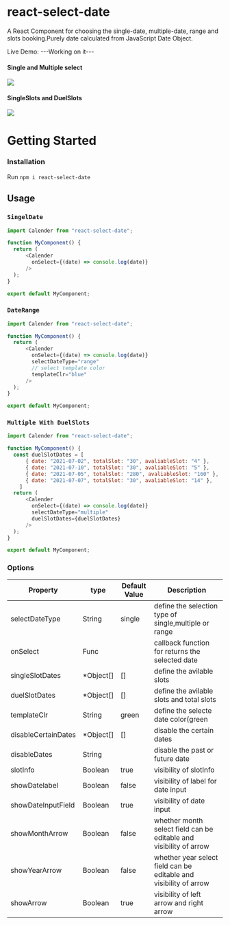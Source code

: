 # react-select-date
A React Component for choosing the single-date, multiple-date, range and slots booking.Purely date calculated from JavaScript Date Object.

Live Demo: ---Working on it---

#### Single and Multiple select
![](https://user-images.githubusercontent.com/37235948/125201244-d6fa6e00-e28b-11eb-9761-4f0760ad357b.png)

#### SingleSlots and DuelSlots
![](https://user-images.githubusercontent.com/37235948/125206652-0027f800-e2a6-11eb-9fb5-2a7b219e9a5a.png)

# Getting Started

### Installation

Run `npm i react-select-date`

## Usage

### `SingelDate`
```javascript
import Calender from "react-select-date";

function MyComponent() {
  return (
      <Calender 
        onSelect={(date) => console.log(date)}
      />
  );
}

export default MyComponent;

```

### `DateRange`
```javascript
import Calender from "react-select-date";

function MyComponent() {
  return (
      <Calender 
        onSelect={(date) => console.log(date)}
        selectDateType="range"
        // select template color
        templateClr="blue"
      />
  );
}

export default MyComponent;

```

### `Multiple With DuelSlots`
```javascript
import Calender from "react-select-date";

function MyComponent() {
  const duelSlotDates = [
      { date: "2021-07-02", totalSlot: "30", avaliableSlot: "4" },
      { date: "2021-07-10", totalSlot: "30", avaliableSlot: "5" },
      { date: "2021-07-05", totalSlot: "280", avaliableSlot: "160" },
      { date: "2021-07-07", totalSlot: "30", avaliableSlot: "14" },
    ]
  return (
      <Calender
        onSelect={(date) => console.log(date)}
        selectDateType="multiple"
        duelSlotDates={duelSlotDates}
      />
  );
}

export default MyComponent;

```
### Options

Property                             | type      | Default Value    | Description
-------------------------------------|-----------|------------------|-----------------------------------------------------------------
selectDateType                       | String    | single           | define the selection type of single,multiple or range
onSelect                             | Func      |                  | callback function for returns the selected date
singleSlotDates                      | *Object[] | []               | define the avilable slots
duelSlotDates                        | *Object[] | []               | define the avilable slots and total slots
templateClr                          | String    | green            | define the selecte date color(green || blue)
disableCertainDates                  | *Object[] | []               | disable the certain dates
disableDates                         | String    |                  | disable the past or future date
slotInfo                             | Boolean   | true             | visibility of slotInfo
showDatelabel                        | Boolean   | false            | visibility of label for date input
showDateInputField                   | Boolean   | true             | visibility of date input
showMonthArrow                       | Boolean   | false            | whether month select field can be editable and visibility of arrow
showYearArrow                        | Boolean   | false            | whether year select field can be editable and visibility of arrow 
showArrow                            | Boolean   | true             | visibility of left arrow and right arrow

